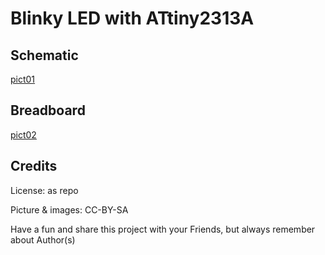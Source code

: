 # Blinky LED with ATtiny2313A

## Schematic

[pict01](https://github.com/majsterklepka/furry-octo-spoon/raw/master/assets/img/blinky-t2313.png "Schematic")

## Breadboard

[pict02]( https://github.com/majsterklepka/furry-octo-spoon/raw/master/assets/img/IMG_20201204_095817.jpg"breadboard")


## Credits

License: as repo

Picture & images: CC-BY-SA

Have a fun and share this project with your Friends, but always remember about Author(s)
